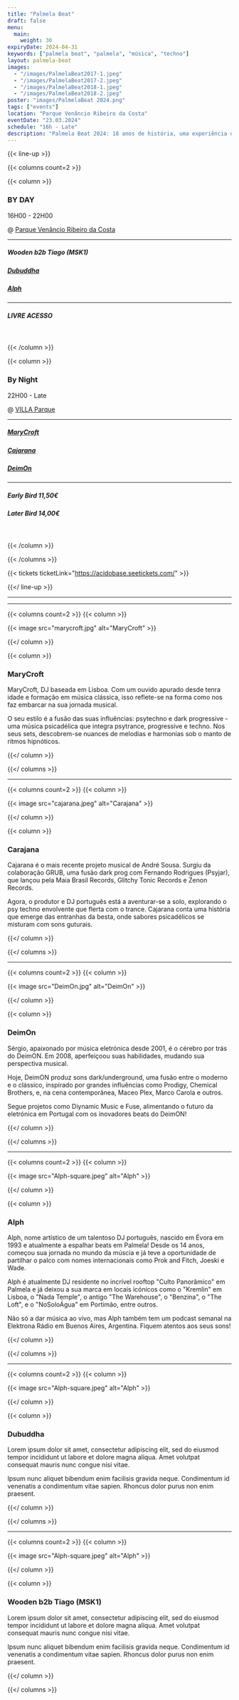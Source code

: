 ```yaml
---
title: "Palmela Beat"
draft: false
menu:
  main:
    weight: 30
expiryDate: 2024-04-31
keywords: ["palmela beat", "palmela", "música", "techno"]
layout: palmela-beat
images: 
  - "/images/PalmelaBeat2017-1.jpeg"
  - "/images/PalmelaBeat2017-2.jpeg"
  - "/images/PalmelaBeat2018-1.jpeg"
  - "/images/PalmelaBeat2018-2.jpeg"
poster: "images/PalmelaBeat 2024.png"
tags: ["events"]
location: "Parque Venâncio Ribeiro da Costa"
eventDate: "23.03.2024"
schedule: "16h - Late"
description: "Palmela Beat 2024: 18 anos de história, uma experiência diurna no Parque Venâncio Ribeiro da Costa e uma noite intensa no VILLA, sob a égide da ÁcidoBase, prometendo ser a referência da música eletrónica."
---
```


{{< line-up  >}}

{{< columns count=2 >}} 

{{< column >}}


### BY DAY

16H00 - 22H00

@ [Parque Venâncio Ribeiro da Costa](https://maps.app.goo.gl/dwMcLqkhZEHuAcg16)

---
##### Wooden b2b Tiago (MSK1)
##### [Dubuddha](https://soundcloud.com/dubuddha)
##### [Alph](https://www.mixcloud.com/ruipedroalferespedro/)

---

##### LIVRE ACESSO
<br>

{{< /column >}} 

{{< column >}}

### By Night

22H00 - Late

@ [VILLA Parque](https://maps.app.goo.gl/nK2AqJphFurYeuYH6)

---
##### [MaryCroft](https://soundcloud.com/marycroft-macedo)
##### [Cajarana](https://soundcloud.com/cajaranamusic)
##### [DeimOn](https://soundcloud.com/dj-deimon)

---

##### Early Bird 11,50€
##### Later Bird 14,00€
<br>


{{< /column >}} 

{{< /columns >}}


{{< tickets ticketLink="https://acidobase.seetickets.com/" >}}

{{</ line-up >}}


------
---

{{< columns count=2 >}}
{{< column >}}

{{< image src="marycroft.jpg" alt="MaryCroft" >}}

{{</ column >}}

{{< column >}}

### MaryCroft

MaryCroft, DJ baseada em Lisboa. Com um ouvido apurado desde tenra idade e formação em música clássica, isso reflete-se na forma como nos faz embarcar na sua jornada musical.

O seu estilo é a fusão das suas influências: psytechno e dark progressive - uma música psicadélica que integra psytrance, progressive e techno. Nos seus sets, descobrem-se nuances de melodias e harmonias sob o manto de ritmos hipnóticos.

{{</ column >}}

{{</ columns >}}

---

{{< columns count=2 >}}
{{< column >}}

{{< image src="cajarana.jpeg" alt="Carajana" >}}

{{</ column >}}

{{< column >}}

### Carajana

Cajarana é o mais recente projeto musical de André Sousa. Surgiu da colaboração GRUB, uma fusão dark prog com Fernando Rodrigues (Psyjar), que lançou pela Maia Brasil Records, Glitchy Tonic Records e Zenon Records.

Agora, o produtor e DJ português está a aventurar-se a solo, explorando o psy techno envolvente que flerta com o trance. Cajarana conta uma história que emerge das entranhas da besta, onde sabores psicadélicos se misturam com sons guturais.

{{</ column >}}

{{</ columns >}}

---

{{< columns count=2 >}}
{{< column >}}

{{< image src="DeimOn.jpg" alt="DeimOn" >}}

{{</ column >}}

{{< column >}}

### DeimOn

Sérgio, apaixonado por música eletrónica desde 2001, é o cérebro por trás do DeimON. Em 2008, aperfeiçoou suas habilidades, mudando sua perspectiva musical.  

Hoje, DeimON produz sons dark/underground, uma fusão entre o moderno e o clássico, inspirado por grandes influências como Prodigy, Chemical Brothers, e, na cena contemporânea, Maceo Plex, Marco Carola e outros.  

Segue projetos como Diynamic Music e Fuse, alimentando o futuro da eletrónica em Portugal com os inovadores beats do DeimON! 


{{</ column >}}

{{</ columns >}}

---

{{< columns count=2 >}}
{{< column >}}

{{< image src="Alph-square.jpeg" alt="Alph" >}}

{{</ column >}}

{{< column >}}

### Alph

Alph, nome artístico de um talentoso DJ português, nascido em Évora em 1993 e atualmente a espalhar beats em Palmela! Desde os 14 anos, começou sua jornada no mundo da múscia e já teve a oportunidade de partilhar o palco com nomes internacionais como Prok and Fitch, Joeski e Wade.

Alph é atualmente DJ residente no incrível rooftop "Culto Panorâmico" em Palmela e já deixou a sua marca em locais icónicos como o "Kremlin" em Lisboa, o "Nada Temple", o antigo "The Warehouse", o "Benzina", o "The Loft", e o "NoSoloÁgua" em Portimão, entre outros.

Não só a dar música ao vivo, mas Alph também tem um podcast semanal na Elektrona Rádio em Buenos Aires, Argentina. Fiquem atentos aos seus sons!

{{</ column >}}

{{</ columns >}}

---

{{< columns count=2 >}}
{{< column >}}

{{< image src="Alph-square.jpeg" alt="Alph" >}}

{{</ column >}}

{{< column >}}

### Dubuddha

Lorem ipsum dolor sit amet, consectetur adipiscing elit, sed do eiusmod tempor incididunt ut labore et dolore magna aliqua. Amet volutpat consequat mauris nunc congue nisi vitae. 

Ipsum nunc aliquet bibendum enim facilisis gravida neque. Condimentum id venenatis a condimentum vitae sapien. Rhoncus dolor purus non enim praesent.

{{</ column >}}

{{</ columns >}}

---

{{< columns count=2 >}}
{{< column >}}

{{< image src="Alph-square.jpeg" alt="Alph" >}}

{{</ column >}}

{{< column >}}

### Wooden b2b Tiago (MSK1)

Lorem ipsum dolor sit amet, consectetur adipiscing elit, sed do eiusmod tempor incididunt ut labore et dolore magna aliqua. Amet volutpat consequat mauris nunc congue nisi vitae. 

Ipsum nunc aliquet bibendum enim facilisis gravida neque. Condimentum id venenatis a condimentum vitae sapien. Rhoncus dolor purus non enim praesent.

{{</ column >}}

{{</ columns >}}
